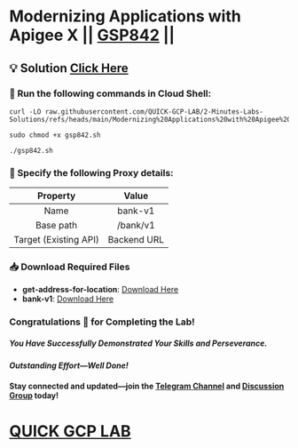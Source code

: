 # Modernizing Applications with Apigee X || [GSP842](https://www.cloudskillsboost.google/focuses/25900?parent=catalog) ||

## 💡 Solution [Click Here]()

### 🚀 Run the following commands in **Cloud Shell**:

```
curl -LO raw.githubusercontent.com/QUICK-GCP-LAB/2-Minutes-Labs-Solutions/refs/heads/main/Modernizing%20Applications%20with%20Apigee%20X/gsp842.sh

sudo chmod +x gsp842.sh

./gsp842.sh
```

### 🔧 Specify the following Proxy details:  

| Property | Value |
| :---: | :----: |
| Name | bank-v1 |
| Base path | /bank/v1 |
| Target (Existing API) | Backend URL |

### 📥 Download Required Files  

- **get-address-for-location**: [Download Here](https://drive.google.com/uc?export=download&id=1y8m9GkhU2mTvtC18ptQY7obVGOozBXnJ)  
- **bank-v1**: [Download Here](https://drive.google.com/uc?export=download&id=1OZFNYAabSVIWHaaHD6JDUPz-TX0QTTSg)

### Congratulations 🎉 for Completing the Lab!  

##### *You Have Successfully Demonstrated Your Skills and Perseverance.*  

#### *Outstanding Effort—Well Done!*  

#### Stay connected and updated—join the [Telegram Channel](https://t.me/quickgcplab) and [Discussion Group](https://t.me/quickgcplabchats) today!  

# [QUICK GCP LAB](https://www.youtube.com/@quickgcplab)  
